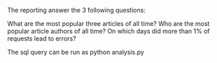 The reporting answer the 3 following questions:

What are the most popular three articles of all time?
Who are the most popular article authors of all time?
On which days did more than 1% of requests lead to errors?

The sql query can be run as 
python analysis.py 
